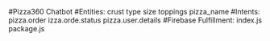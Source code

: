 #Pizza360 Chatbot
#Entities:
crust
type
size
toppings
pizza_name
#Intents:
pizza.order
izza.orde.status
pizza.user.details
#Firebase Fulfillment:
index.js
package.js
